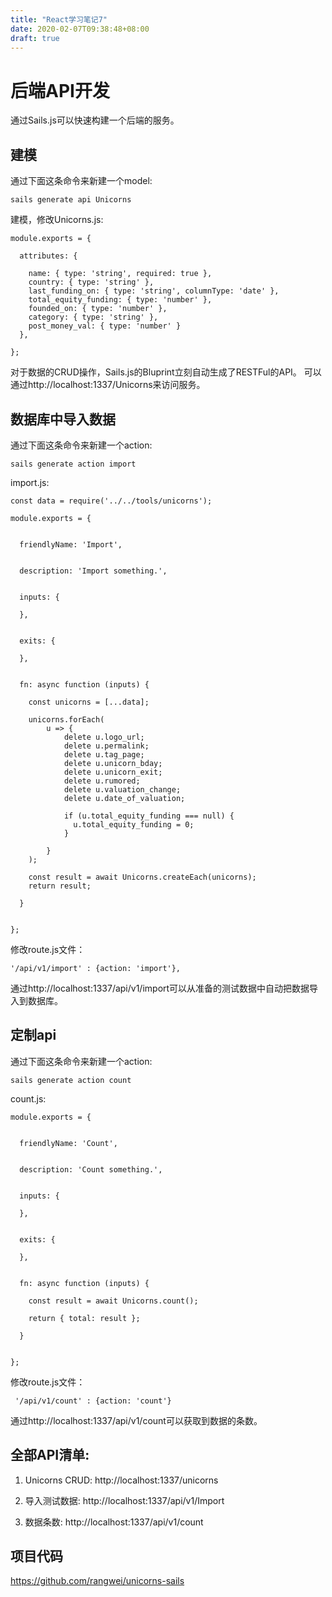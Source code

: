 ```yaml
---
title: "React学习笔记7"
date: 2020-02-07T09:38:48+08:00
draft: true
---
```


# 后端API开发

通过Sails.js可以快速构建一个后端的服务。

## 建模

通过下面这条命令来新建一个model:
```
sails generate api Unicorns
```
建模，修改Unicorns.js:
```
module.exports = {

  attributes: {

    name: { type: 'string', required: true },
    country: { type: 'string' },
    last_funding_on: { type: 'string', columnType: 'date' },
    total_equity_funding: { type: 'number' },
    founded_on: { type: 'number' },
    category: { type: 'string' },
    post_money_val: { type: 'number' }
  },

};

```
对于数据的CRUD操作，Sails.js的Bluprint立刻自动生成了RESTFul的API。
可以通过http://localhost:1337/Unicorns来访问服务。

## 数据库中导入数据
通过下面这条命令来新建一个action:
```
sails generate action import
```

import.js:
```
const data = require('../../tools/unicorns');

module.exports = {


  friendlyName: 'Import',


  description: 'Import something.',


  inputs: {

  },


  exits: {

  },


  fn: async function (inputs) {

    const unicorns = [...data];

    unicorns.forEach(
        u => {
            delete u.logo_url;
            delete u.permalink;
            delete u.tag_page;
            delete u.unicorn_bday;
            delete u.unicorn_exit;
            delete u.rumored;
            delete u.valuation_change;
            delete u.date_of_valuation;

            if (u.total_equity_funding === null) {
              u.total_equity_funding = 0;
            }

        }
    );

    const result = await Unicorns.createEach(unicorns);
    return result;

  }


};

```
修改route.js文件：

```
'/api/v1/import' : {action: 'import'},
```

通过http://localhost:1337/api/v1/import可以从准备的测试数据中自动把数据导入到数据库。
## 定制api

通过下面这条命令来新建一个action:
```
sails generate action count
```

count.js:
```
module.exports = {


  friendlyName: 'Count',


  description: 'Count something.',


  inputs: {

  },


  exits: {

  },


  fn: async function (inputs) {

    const result = await Unicorns.count();

    return { total: result };

  }


};

```
修改route.js文件：

```
 '/api/v1/count' : {action: 'count'}
```
通过http://localhost:1337/api/v1/count可以获取到数据的条数。

## 全部API清单:

1. Unicorns CRUD:
http://localhost:1337/unicorns

2. 导入测试数据:
http://localhost:1337/api/v1/Import

3. 数据条数:
http://localhost:1337/api/v1/count

## 项目代码

https://github.com/rangwei/unicorns-sails
